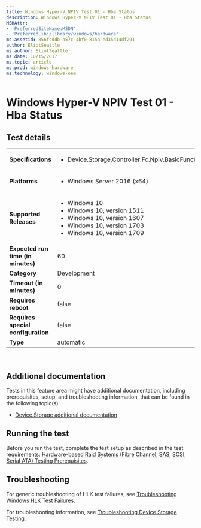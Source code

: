 ```yaml
---
title: Windows Hyper-V NPIV Test 01 - Hba Status
description: Windows Hyper-V NPIV Test 01 - Hba Status
MSHAttr:
- 'PreferredSiteName:MSDN'
- 'PreferredLib:/library/windows/hardware'
ms.assetid: 856fcddb-a57c-4bf0-815a-ed35d14df291
author: EliotSeattle
ms.author: EliotSeattle
ms.date: 10/15/2017
ms.topic: article
ms.prod: windows-hardware
ms.technology: windows-oem
---
```


# <span id="p_hlk_test.75d7d270-c8df-4825-af3b-1b3d6691cc8c"></span>Windows Hyper-V NPIV Test 01 - Hba Status


## Test details
|||
|---|---|
| **Specifications**  | <ul><li>Device.Storage.Controller.Fc.Npiv.BasicFunction</li></ul> |  
| **Platforms**   | <ul><li>Windows Server 2016 (x64)</li></ul> |
| **Supported Releases** | <ul><li>Windows 10</li><li>Windows 10, version 1511</li><li>Windows 10, version 1607</li><li>Windows 10, version 1703</li><li>Windows 10, version 1709</li></ul> |
|**Expected run time (in minutes)**| 60 |
|**Category**| Development |
|**Timeout (in minutes)**| 0 |
|**Requires reboot**| false |
|**Requires special configuration**| false |
|**Type**| automatic |

 

## <span id="Additional_documentation"></span><span id="additional_documentation"></span><span id="ADDITIONAL_DOCUMENTATION"></span>Additional documentation


Tests in this feature area might have additional documentation, including prerequisites, setup, and troubleshooting information, that can be found in the following topic(s):

-   [Device.Storage additional documentation](device-storage-additional-documentation.md)

## <span id="Running_the_test"></span><span id="running_the_test"></span><span id="RUNNING_THE_TEST"></span>Running the test


Before you run the test, complete the test setup as described in the test requirements: [Hardware-based Raid Systems (Fibre Channel, SAS, SCSI, Serial ATA) Testing Prerequisites](hardware-based-raid-systems--fibre-channel-sas-scsi-serial-ata--testing-prerequisites.md).

## <span id="Troubleshooting"></span><span id="troubleshooting"></span><span id="TROUBLESHOOTING"></span>Troubleshooting


For generic troubleshooting of HLK test failures, see [Troubleshooting Windows HLK Test Failures](..\user\troubleshooting-windows-hlk-test-failures.md).

For troubleshooting information, see [Troubleshooting Device.Storage Testing](troubleshooting-devicestorage-testing.md).

 

 






